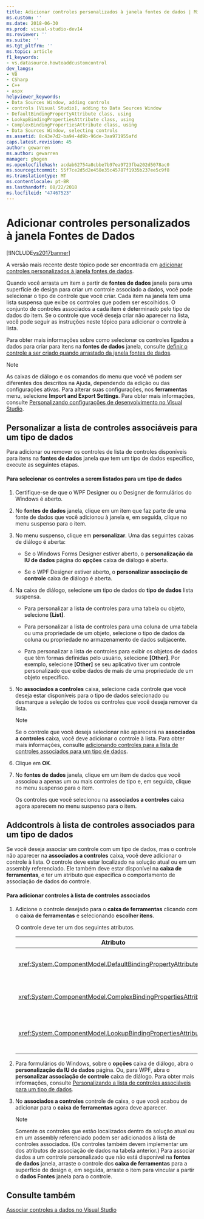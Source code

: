```yaml
---
title: Adicionar controles personalizados à janela fontes de dados | Microsoft Docs
ms.custom: ''
ms.date: 2018-06-30
ms.prod: visual-studio-dev14
ms.reviewer: ''
ms.suite: ''
ms.tgt_pltfrm: ''
ms.topic: article
f1_keywords:
- vs.datasource.howtoaddcustomcontrol
dev_langs:
- VB
- CSharp
- C++
- aspx
helpviewer_keywords:
- Data Sources Window, adding controls
- controls [Visual Studio], adding to Data Sources Window
- DefaultBindingPropertyAttribute class, using
- LookupBindingPropertiesAttribute class, using
- ComplexBindingPropertiesAttribute class, using
- Data Sources Window, selecting controls
ms.assetid: 8c43e7d2-ba94-4d9b-96de-3aa971955afd
caps.latest.revision: 45
author: gewarren
ms.author: gewarren
manager: ghogen
ms.openlocfilehash: acdab62754a8cbbe7b97ea9723fba202d5078ac0
ms.sourcegitcommit: 55f7ce2d5d2e458e35c45787f1935b237ee5c9f8
ms.translationtype: MT
ms.contentlocale: pt-BR
ms.lasthandoff: 08/22/2018
ms.locfileid: "47467523"
---
```

# <a name="add-custom-controls-to-the-data-sources-window"></a>Adicionar controles personalizados à janela Fontes de Dados
[!INCLUDE[vs2017banner](../includes/vs2017banner.md)]

A versão mais recente deste tópico pode ser encontrada em [adicionar controles personalizados à janela fontes de dados](https://docs.microsoft.com/visualstudio/data-tools/add-custom-controls-to-the-data-sources-window).  
  
  
Quando você arrasta um item a partir de **fontes de dados** janela para uma superfície de design para criar um controle associado a dados, você pode selecionar o tipo de controle que você criar. Cada item na janela tem uma lista suspensa que exibe os controles que podem ser escolhidos. O conjunto de controles associados a cada item é determinado pelo tipo de dados do item. Se o controle que você deseja criar não aparecer na lista, você pode seguir as instruções neste tópico para adicionar o controle à lista.  
  
 Para obter mais informações sobre como selecionar os controles ligados a dados para criar para itens na **fontes de dados** janela, consulte [definir o controle a ser criado quando arrastado da janela fontes de dados](../data-tools/set-the-control-to-be-created-when-dragging-from-the-data-sources-window.md).  
  
> [!NOTE]
>  As caixas de diálogo e os comandos do menu que você vê podem ser diferentes dos descritos na Ajuda, dependendo da edição ou das configurações ativas. Para alterar suas configurações, nos **ferramentas** menu, selecione **Import and Export Settings**. Para obter mais informações, consulte [Personalizando configurações de desenvolvimento no Visual Studio](http://msdn.microsoft.com/en-us/22c4debb-4e31-47a8-8f19-16f328d7dcd3).  
  
##  <a name="customizinglist"></a> Personalizar a lista de controles associáveis para um tipo de dados  
 Para adicionar ou remover os controles de lista de controles disponíveis para itens na **fontes de dados** janela que tem um tipo de dados específico, execute as seguintes etapas.  
  
#### <a name="to-select-the-controls-to-be-listed-for-a-data-type"></a>Para selecionar os controles a serem listados para um tipo de dados  
  
1.  Certifique-se de que o WPF Designer ou o Designer de formulários do Windows é aberto.  
  
2.  No **fontes de dados** janela, clique em um item que faz parte de uma fonte de dados que você adicionou à janela e, em seguida, clique no menu suspenso para o item.  
  
3.  No menu suspenso, clique em **personalizar**. Uma das seguintes caixas de diálogo é aberta:  
  
    -   Se o Windows Forms Designer estiver aberto, o **personalização da IU de dados** página do **opções** caixa de diálogo é aberta.  
  
    -   Se o WPF Designer estiver aberto, o **personalizar associação de controle** caixa de diálogo é aberta.  
  
4.  Na caixa de diálogo, selecione um tipo de dados do **tipo de dados** lista suspensa.  
  
    -   Para personalizar a lista de controles para uma tabela ou objeto, selecione **[List]**.  
  
    -   Para personalizar a lista de controles para uma coluna de uma tabela ou uma propriedade de um objeto, selecione o tipo de dados da coluna ou propriedade no armazenamento de dados subjacente.  
  
    -   Para personalizar a lista de controles para exibir os objetos de dados que têm formas definidas pelo usuário, selecione **[Other]**. Por exemplo, selecione **[Other]** se seu aplicativo tiver um controle personalizado que exibe dados de mais de uma propriedade de um objeto específico.  
  
5.  No **associados a controles** caixa, selecione cada controle que você deseja estar disponíveis para o tipo de dados selecionado ou desmarque a seleção de todos os controles que você deseja remover da lista.  
  
    > [!NOTE]
    >  Se o controle que você deseja selecionar não aparecerá na **associados a controles** caixa, você deve adicionar o controle à lista. Para obter mais informações, consulte [adicionando controles para a lista de controles associados para um tipo de dados](#addingcontrols).  
  
6.  Clique em **OK**.  
  
7.  No **fontes de dados** janela, clique em um item de dados que você associou a apenas um ou mais controles de tipo e, em seguida, clique no menu suspenso para o item.  
  
     Os controles que você selecionou na **associados a controles** caixa agora aparecem no menu suspenso para o item.  
  
##  <a name="addingcontrols"></a> Addcontrols à lista de controles associados para um tipo de dados  
 Se você deseja associar um controle com um tipo de dados, mas o controle não aparecer na **associados a controles** caixa, você deve adicionar o controle à lista. O controle deve estar localizado na solução atual ou em um assembly referenciado. Ele também deve estar disponível na **caixa de ferramentas**, e ter um atributo que especifica o comportamento de associação de dados do controle.  
  
#### <a name="to-add-controls-to-the-list-of-associated-controls"></a>Para adicionar controles à lista de controles associados  
  
1.  Adicione o controle desejado para o **caixa de ferramentas** clicando com o **caixa de ferramentas** e selecionando **escolher itens**.  
  
     O controle deve ter um dos seguintes atributos.  
  
    |Atributo|Descrição|  
    |---------------|-----------------|  
    |<xref:System.ComponentModel.DefaultBindingPropertyAttribute>|Implemente este atributo em controles simples que exibe uma única coluna (ou propriedade) de dados, como um <xref:System.Windows.Forms.TextBox>.|  
    |<xref:System.ComponentModel.ComplexBindingPropertiesAttribute>|Implemente este atributo em controles que exibem listas (ou tabelas) de dados, como um <xref:System.Windows.Forms.DataGridView>.|  
    |<xref:System.ComponentModel.LookupBindingPropertiesAttribute>|Implemente este atributo em controles que exibem listas (ou tabelas) de dados, mas também precisam apresentar uma única coluna ou propriedade, como um <xref:System.Windows.Forms.ComboBox>.|  
  
2.  Para formulários do Windows, sobre o **opções** caixa de diálogo, abra o **personalização da IU de dados** página. Ou, para WPF, abra o **personalizar associação de controle** caixa de diálogo. Para obter mais informações, consulte [Personalizando a lista de controles associáveis para um tipo de dados](#customizinglist).  
  
3.  No **associados a controles** controle de caixa, o que você acabou de adicionar para o **caixa de ferramentas** agora deve aparecer.  
  
    > [!NOTE]
    >  Somente os controles que estão localizados dentro da solução atual ou em um assembly referenciado podem ser adicionados à lista de controles associados. (Os controles também devem implementar um dos atributos de associação de dados na tabela anterior.) Para associar dados a um controle personalizado que não está disponível na **fontes de dados** janela, arraste o controle dos **caixa de ferramentas** para a superfície de design e, em seguida, arraste o item para vincular a partir o **dados Fontes** janela para o controle.  
  
## <a name="see-also"></a>Consulte também  
 [Associar controles a dados no Visual Studio](../data-tools/bind-controls-to-data-in-visual-studio.md)

